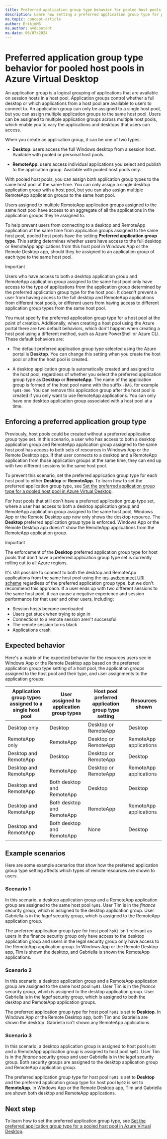 ```yaml
---
title: Preferred application group type behavior for pooled host pools in Azure Virtual Desktop
description: Learn how setting a preferred application group type for pooled host pools determines the desktops and applications users can connect to.
ms.topic: concept-article
author: ErikjeMS
ms.author: avdcontent
ms.date: 06/07/2024
---
```


# Preferred application group type behavior for pooled host pools in Azure Virtual Desktop

An application group is a logical grouping of applications that are available on session hosts in a host pool. Application groups control whether a full desktop or which applications from a host pool are available to users to connect to. An application group can only be assigned to a single host pool, but you can assign multiple application groups to the same host pool. Users can be assigned to multiple application groups across multiple host pools, which enable you to vary the applications and desktops that users can access.

When you create an application group, it can be one of two types:

- **Desktop**: users access the full Windows desktop from a session host. Available with pooled or personal host pools.

- **RemoteApp**: users access individual applications you select and publish to the application group. Available with pooled host pools only.

With pooled host pools, you can assign both application group types to the same host pool at the same time. You can only assign a single desktop application group with a host pool, but you can also assign multiple RemoteApp application groups to the same host pool.

Users assigned to multiple RemoteApp application groups assigned to the same host pool have access to an aggregate of all the applications in the application groups they're assigned to.

To help prevent users from connecting to a desktop and RemoteApp application at the same time from application groups assigned to the same host pool, pooled host pools have the setting **Preferred application group type**. This setting determines whether users have access to the full desktop or RemoteApp applications from this host pool in Windows App or the Remote Desktop app, should they be assigned to an application group of each type to the same host pool.

> [!IMPORTANT]
> Users who have access to both a desktop application group and RemoteApp application group assigned to the same host pool only have access to the type of applications from the application group determined by the preferred application group type for the host pool. It doesn't prevent a user from having access to the full desktop and RemoteApp applications from different host pools, or different users from having access to different application group types from the same host pool.

You must specify the preferred application group type for a host pool at the point of creation. Additionally, when creating a host pool using the Azure portal there are two default behaviors, which don't happen when creating a host pool using a different method, such as Azure PowerShell or Azure CLI. These default behaviors are:

- The default preferred application group type selected using the Azure portal is **Desktop**. You can change this setting when you create the host pool or after the host pool is created.

- A desktop application group is automatically created and assigned to the host pool, regardless of whether you select the preferred application group type as **Desktop** or **RemoteApp**. The name of the application group is formed of the host pool name with the suffix `-DAG`, for example `hp01-DAG`. You can remove this application group after the host pool is created if you only want to use RemoteApp applications. You can only have one desktop application group associated with a host pool at a time.

## Enforcing a preferred application group type

Previously, host pools could be created without a preferred application group type set. In this scenario, a user who has access to both a desktop application group and RemoteApp application group assigned to the same host pool has access to both sets of resources in Windows App or the Remote Desktop app. If that user connects to a desktop and a RemoteApp application from those application groups at the same time, they can end up with two different sessions to the same host pool.

To prevent this scenario, set the preferred application group type for each host pool to either **Desktop** or **RemoteApp**. To learn how to set the preferred application group type, see [Set the preferred application group type for a pooled host pool in Azure Virtual Desktop](set-preferred-application-group-type.md).

For host pools that still don't have a preferred application group type set, where a user has access to both a desktop application group and RemoteApp application group assigned to the same host pool, Windows App or the Remote Desktop app now only shows the desktop resource. The **Desktop** preferred application group type is enforced. Windows App or the Remote Desktop app doesn't show the RemoteApp applications from the RemoteApp application group.

> [!IMPORTANT]
> The enforcement of the **Desktop** preferred application group type for host pools that don't have a preferred application group type set is currently rolling out to all Azure regions.

It's still possible to connect to both the desktop and RemoteApp applications from the same host pool using the [ms-avd:connect URI scheme](uri-scheme.md) regardless of the preferred application group type, but we don't recommend this approach. If a user ends up with two different sessions to the same host pool, it can cause a negative experience and session performance for that user and other users, including:

- Session hosts become overloaded
- Users get stuck when trying to sign in
- Connections to a remote session aren't successful
- The remote session turns black
- Applications crash

## Expected behavior

Here's a matrix of the expected behavior for the resources users see in Windows App or the Remote Desktop app based on the preferred application group type setting of a host pool, the application groups assigned to the host pool and their type, and user assignments to the application groups:

| Application group types assigned to a single host pool | User assigned to application group types | Host pool preferred application group type setting | Resources shown |
|--|--|--|--|
| Desktop only | Desktop | Desktop or RemoteApp | Desktop |
| RemoteApp only | RemoteApp | Desktop or RemoteApp | RemoteApp applications |
| Desktop and RemoteApp | Desktop | Desktop or RemoteApp | Desktop |
| Desktop and RemoteApp | RemoteApp | Desktop or RemoteApp | RemoteApp applications |
| Desktop and RemoteApp | Both desktop and RemoteApp | Desktop | Desktop |
| Desktop and RemoteApp | Both desktop and RemoteApp | RemoteApp | RemoteApp applications |
| Desktop and RemoteApp | Both desktop and RemoteApp | None | Desktop |

## Example scenarios

Here are some example scenarios that show how the preferred application group type setting affects which types of remote resources are shown to users.

### Scenario 1

In this scenario, a desktop application group and a RemoteApp application group are assigned to the same host pool `hp01`. User Tim is in the *finance* security group, which is assigned to the desktop application group. User Gabriella is in the *legal* security group, which is assigned to the RemoteApp application group.

The preferred application group type for host pool `hp01` isn't relevant as users in the finance security group only have access to the desktop application group and users in the legal security group only have access to the RemoteApp application group. In Windows App or the Remote Desktop app, Tim is shown the desktop, and Gabriella is shown the RemoteApp applications.

### Scenario 2

In this scenario, a desktop application group and a RemoteApp application group are assigned to the same host pool `hp01`. User Tim is in the *finance* security group, which is assigned to the desktop application group. User Gabriella is in the *legal* security group, which is assigned to both the desktop and RemoteApp application groups.

The preferred application group type for host pool `hp01` is set to **Desktop**. In Windows App or the Remote Desktop app, both Tim and Gabriella are shown the desktop. Gabriella isn't shown any RemoteApp applications.

### Scenario 3

In this scenario, a desktop application group is assigned to host pool `hp01` and a RemoteApp application group is assigned to host pool `hp02`. User Tim is in the *finance* security group and user Gabriella is in the *legal* security group. Both security groups are assigned to the desktop application group and RemoteApp application group.

The preferred application group type for host pool `hp01` is set to **Desktop** and the preferred application group type for host pool `hp02` is set to **RemoteApp**. In Windows App or the Remote Desktop app, Tim and Gabriella are shown both desktop and RemoteApp applications.

## Next step

To learn how to set the preferred application group type, see [Set the preferred application group type for a pooled host pool in Azure Virtual Desktop](set-preferred-application-group-type.md).
